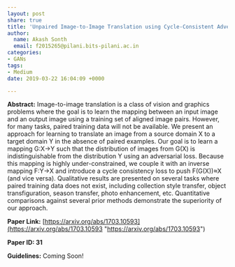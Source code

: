 ```yaml
---
layout: post
share: true
title: 'Unpaired Image-to-Image Translation using Cycle-Consistent Adversarial Networks '
author:
  name: Akash Sonth
  email: f2015265@pilani.bits-pilani.ac.in
categories:
- GANs
tags:
- Medium
date: 2019-03-22 16:04:09 +0000

---
```

**Abstract:** Image-to-image translation is a class of vision and graphics problems where the goal is to learn the mapping between an input image and an output image using a training set of aligned image pairs. However, for many tasks, paired training data will not be available. We present an approach for learning to translate an image from a source domain X to a target domain Y in the absence of paired examples. Our goal is to learn a mapping G:X→Y such that the distribution of images from G(X) is indistinguishable from the distribution Y using an adversarial loss. Because this mapping is highly under-constrained, we couple it with an inverse mapping F:Y→X and introduce a cycle consistency loss to push F(G(X))≈X (and vice versa). Qualitative results are presented on several tasks where paired training data does not exist, including collection style transfer, object transfiguration, season transfer, photo enhancement, etc. Quantitative comparisons against several prior methods demonstrate the superiority of our approach.

**Paper Link:** [https://arxiv.org/abs/1703.10593](https://arxiv.org/abs/1703.10593 "https://arxiv.org/abs/1703.10593")

**Paper ID: 31**

**Guidelines:** Coming Soon!